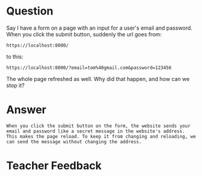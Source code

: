 # Question
Say I have a form on a page with an input for a user's email and password. When you click the submit button, suddenly the url goes from:

```plaintext
https://localhost:8000/
```
to this:
```plaintext
https://localhost:8000/?email=tom%40gmail.com&password=123456
```

The whole page refreshed as well. Why did that happen, and how can we stop it?

# Answer
    When you click the submit button on the form, the website sends your email and password like a secret message in the website's address. This makes the page reload. To keep it from changing and reloading, we can send the message without changing the address.

# Teacher Feedback